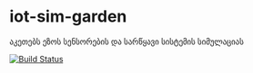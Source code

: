 # iot-sim-garden
აკეთებს ეზოს სენსორების და სარწყავი სისტემის სიმულაციას

[![Build Status](https://travis-ci.org/freeuni-sdp/iot-sim-garden.svg?branch=master)](https://travis-ci.org/freeuni-sdp/iot-sim-garden)